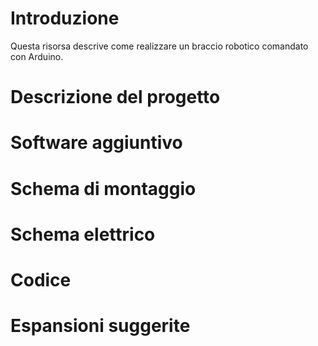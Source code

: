 # Introduzione
Questa risorsa descrive come realizzare un braccio robotico comandato con Arduino.

# Descrizione del progetto


# Software aggiuntivo


# Schema di montaggio 


# Schema elettrico


# Codice


# Espansioni suggerite 
